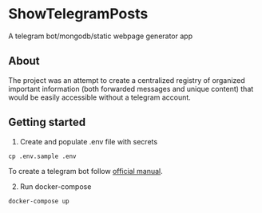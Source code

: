 # ShowTelegramPosts
A telegram bot/mongodb/static webpage generator app

## About
The project was an attempt to create a centralized registry of organized important information 
(both forwarded messages and unique content) that would be easily accessible without a telegram account.

## Getting started

1. Create and populate .env file with secrets

`cp .env.sample .env`

To create a telegram bot follow [official manual](https://core.telegram.org/bots).

2. Run docker-compose

`docker-compose up`
